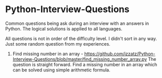# Python-Interview-Questions
Common questions being ask during an interview with an answers in Python. The logical solutions is applied to all languages. 

All questions is not in order of the difficulty level. I didn't sort in any way. Just some random question from my experiences.


1. Find missing number in an array - https://github.com/izzatz/Python-Interview-Questions/blob/master/find_missing_number_array.py
The question is straight forward. Find a missing number in an array which can be solved using simple arithmetic formula. 
